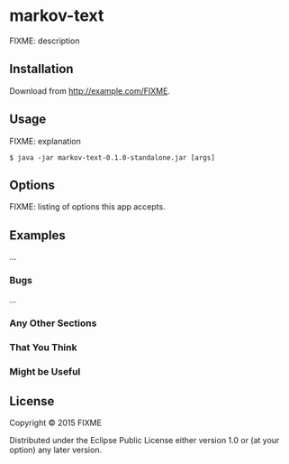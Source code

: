 # markov-text

FIXME: description

## Installation

Download from http://example.com/FIXME.

## Usage

FIXME: explanation

    $ java -jar markov-text-0.1.0-standalone.jar [args]

## Options

FIXME: listing of options this app accepts.

## Examples

...

### Bugs

...

### Any Other Sections
### That You Think
### Might be Useful

## License

Copyright © 2015 FIXME

Distributed under the Eclipse Public License either version 1.0 or (at
your option) any later version.
